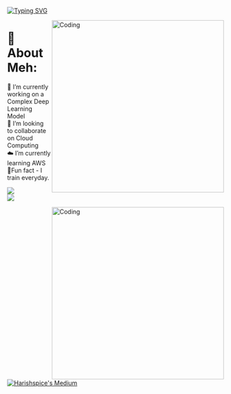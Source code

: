 
[![Typing SVG](https://readme-typing-svg.herokuapp.com?font=Tektur&size=40&duration=2000&pause=1000&color=D019F7&background=FF358100&center=true&vCenter=true&width=435&lines=Hey+You!+I'm+Harish!!!;Welcome+to+my+github+;Contribute+some)](https://git.io/typing-svg)


<img align="right" alt="Coding" width="400" src="https://miro.medium.com/max/680/0*7Q3yvSIv_t0ioJ-Z.gif"/>

#  🦾 About Meh:
🔭 I’m currently working on a Complex Deep Learning Model<br>👯 I’m looking to collaborate on Cloud Computing<br>☁️ I’m currently learning AWS<br> 🥊Fun fact - I train everyday.

![](https://github-readme-streak-stats.herokuapp.com/?user=Harishspice&theme=gotham&hide_border=false)<br/> ![](https://quotes-github-readme.vercel.app/api?type=horizontal&theme=radical)

<img align="right" alt="Coding" width="400" src="https://github.com/Harishspice/Harishspice/assets/117935868/c843a7de-4b13-46b7-9d85-cfe93b177d70"/>

[![Harishspice's Medium](https://github-readme-medium.vercel.app/?username=harishr.shankar&limit=2&bg=black&text=green&font=Lugrasimo)](https://medium.com/@harishr.shankar)

